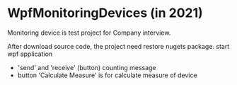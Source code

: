 # WpfMonitoringDevices (in 2021)
Monitoring device is test project for Company interview.

After download source code, the project need restore nugets package.
start wpf application

- 'send' and 'receive' (button) counting message
- button 'Calculate Measure' is for calculate measure of device

